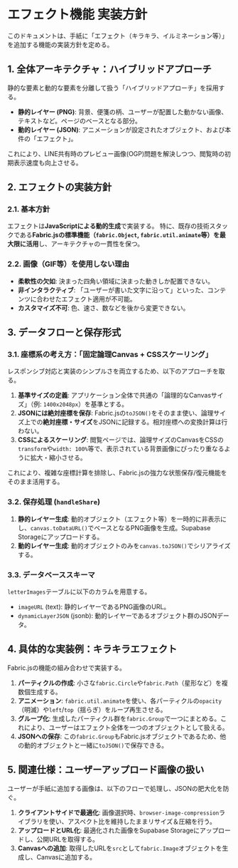 # エフェクト機能 実装方針

このドキュメントは、手紙に「エフェクト（キラキラ、イルミネーション等）」を追加する機能の実装方針を定める。

## 1. 全体アーキテクチャ：ハイブリッドアプローチ

静的な要素と動的な要素を分離して扱う「ハイブリッドアプローチ」を採用する。

- **静的レイヤー (PNG)**: 背景、便箋の柄、ユーザーが配置した動かない画像、テキストなど。ページのベースとなる部分。
- **動的レイヤー (JSON)**: アニメーションが設定されたオブジェクト、および本件の「エフェクト」。

これにより、LINE共有時のプレビュー画像(OGP)問題を解決しつつ、閲覧時の初期表示速度も向上させる。

## 2. エフェクトの実装方針

### 2.1. 基本方針

エフェクトは**JavaScriptによる動的生成**で実装する。
特に、既存の技術スタックである**Fabric.jsの標準機能（`fabric.Object`, `fabric.util.animate`等）を最大限に活用**し、アーキテクチャの一貫性を保つ。

### 2.2. 画像（GIF等）を使用しない理由

- **柔軟性の欠如**: 決まった四角い領域に決まった動きしか配置できない。
- **非インタラクティブ**: 「ユーザーが書いた文字に沿って」といった、コンテンツに合わせたエフェクト適用が不可能。
- **カスタマイズ不可**: 色、速さ、数などを後から変更できない。

## 3. データフローと保存形式

### 3.1. 座標系の考え方：「固定論理Canvas + CSSスケーリング」

レスポンシブ対応と実装のシンプルさを両立するため、以下のアプローチを取る。

1.  **基準サイズの定義**: アプリケーション全体で共通の「論理的なCanvasサイズ」（例: `1400x2048px`）を基準とする。
2.  **JSONには絶対座標を保存**: Fabric.jsの`toJSON()`をそのまま使い、論理サイズ上での**絶対座標・サイズ**をJSONに記録する。相対座標への変換計算は行わない。
3.  **CSSによるスケーリング**: 閲覧ページでは、論理サイズのCanvasをCSSの`transform`や`width: 100%`等で、表示されている背景画像にぴったり重なるように拡大・縮小させる。

これにより、複雑な座標計算を排除し、Fabric.jsの強力な状態保存/復元機能をそのまま活用する。

### 3.2. 保存処理 (`handleShare`)

1.  **静的レイヤー生成**: 動的オブジェクト（エフェクト等）を一時的に非表示にし、`canvas.toDataURL()`でベースとなるPNG画像を生成。Supabase Storageにアップロードする。
2.  **動的レイヤー生成**: 動的オブジェクトのみを`canvas.toJSON()`でシリアライズする。

### 3.3. データベーススキーマ

`letterImages`テーブルに以下のカラムを用意する。

- `imageURL` (text): 静的レイヤーであるPNG画像のURL。
- `dynamicLayerJSON` (jsonb): 動的レイヤーであるオブジェクト群のJSONデータ。

## 4. 具体的な実装例：キラキラエフェクト

Fabric.jsの機能の組み合わせで実装する。

1.  **パーティクルの作成**: 小さな`fabric.Circle`や`fabric.Path`（星形など）を複数個生成する。
2.  **アニメーション**: `fabric.util.animate`を使い、各パーティクルの`opacity`（明滅）や`left`/`top`（揺らぎ）をループ再生させる。
3.  **グループ化**: 生成したパーティクル群を`fabric.Group`で一つにまとめる。これにより、ユーザーはエフェクト全体を一つのオブジェクトとして扱える。
4.  **JSONへの保存**: この`fabric.Group`もFabric.jsオブジェクトであるため、他の動的オブジェクトと一緒に`toJSON()`で保存できる。

## 5. 関連仕様：ユーザーアップロード画像の扱い

ユーザーが手紙に追加する画像は、以下のフローで処理し、JSONの肥大化を防ぐ。

1.  **クライアントサイドで最適化**: 画像選択時、`browser-image-compression`ライブラリを使い、アスペクト比を維持したままリサイズ＆圧縮を行う。
2.  **アップロードとURL化**: 最適化された画像をSupabase Storageにアップロードし、公開URLを取得する。
3.  **Canvasへの追加**: 取得したURLを`src`として`fabric.Image`オブジェクトを生成し、Canvasに追加する。
